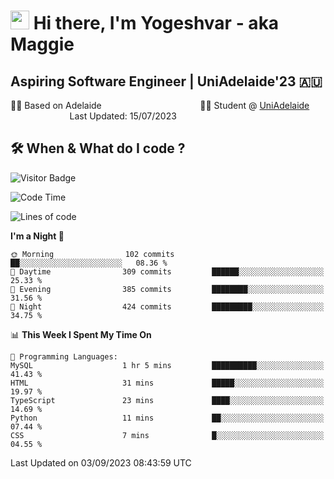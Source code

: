 <h1><img src="https://emojis.slackmojis.com/emojis/images/1531849430/4246/blob-sunglasses.gif?1531849430" width="30"/> Hi there, I'm Yogeshvar - aka Maggie</h1>

## Aspiring Software Engineer | UniAdelaide'23 🇦🇺  
🏂🏻  Based on Adelaide &nbsp;&nbsp;&nbsp;&nbsp;&nbsp;&nbsp;&nbsp;&nbsp;&nbsp;&nbsp;&nbsp;&nbsp;&nbsp;&nbsp;&nbsp;&nbsp;&nbsp;&nbsp;&nbsp;&nbsp;&nbsp;&nbsp;&nbsp;&nbsp;&nbsp;&nbsp;&nbsp;&nbsp;&nbsp;&nbsp;&nbsp;&nbsp;&nbsp;&nbsp;&nbsp;&nbsp;&nbsp;&nbsp;&nbsp;👨‍💻 Student @ [UniAdelaide](https://www.adelaide.edu.au)   &nbsp;&nbsp;&nbsp;&nbsp;&nbsp;&nbsp;&nbsp;&nbsp;&nbsp;&nbsp;&nbsp;&nbsp;&nbsp;&nbsp;&nbsp;&nbsp;&nbsp;&nbsp;&nbsp;&nbsp;&nbsp;&nbsp;&nbsp;&nbsp;Last Updated: 15/07/2023

## 🛠 When & What do I code ?  

![Visitor Badge](https://visitor-badge.feriirawann.repl.co?username=yogeshvar&repo=yogeshvar&label=Visitors&style=plastic&color=%23457BFF&contentType=svg)

<!--START_SECTION:waka-->
![Code Time](http://img.shields.io/badge/Code%20Time-2%2C287%20hrs%206%20mins-blue)

![Lines of code](https://img.shields.io/badge/From%20Hello%20World%20I%27ve%20Written-4.0%20million%20lines%20of%20code-blue)

**I'm a Night 🦉** 

```text
🌞 Morning                102 commits         ██░░░░░░░░░░░░░░░░░░░░░░░   08.36 % 
🌆 Daytime                309 commits         ██████░░░░░░░░░░░░░░░░░░░   25.33 % 
🌃 Evening                385 commits         ████████░░░░░░░░░░░░░░░░░   31.56 % 
🌙 Night                  424 commits         █████████░░░░░░░░░░░░░░░░   34.75 % 
```


📊 **This Week I Spent My Time On** 

```text
💬 Programming Languages: 
MySQL                    1 hr 5 mins         ██████████░░░░░░░░░░░░░░░   41.43 % 
HTML                     31 mins             █████░░░░░░░░░░░░░░░░░░░░   19.97 % 
TypeScript               23 mins             ████░░░░░░░░░░░░░░░░░░░░░   14.69 % 
Python                   11 mins             ██░░░░░░░░░░░░░░░░░░░░░░░   07.44 % 
CSS                      7 mins              █░░░░░░░░░░░░░░░░░░░░░░░░   04.55 % 
```


 Last Updated on 03/09/2023 08:43:59 UTC
<!--END_SECTION:waka-->
